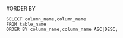 #ORDER BY
	
	SELECT column_name,column_name
	FROM table_name
	ORDER BY column_name,column_name ASC|DESC;